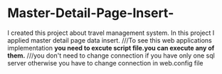 # Master-Detail-Page-Insert-
I created this project about travel management system. In this project I applied master detail page data insert.
///To see this web applications implementation
**you need to excute script file.you can execute any of them.**
///you don't need to change connection if you have only one sql server otherwise you have to change connection in web.config file
